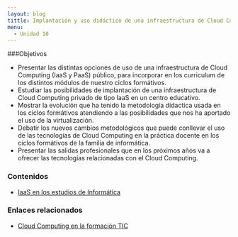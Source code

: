 ```yaml
---
layout: blog
tittle: Implantación y uso didáctico de una infraestructura de Cloud Computing en un centro educativo
menu:
  - Unidad 10
---
```


###Objetivos

* Presentar las distintas opciones de uso de una infraestructura de Cloud Computing (IaaS y PaaS) público, para incorporar en los curriculum de los distintos módulos de nuestro ciclos formátivos.
* Estudiar las posibilidades de implantación de una infraestructura de Cloud Computing privado de tipo IaaS en un centro educativo.
* Mostrar la evolución que ha tenido la metodología didactica usada en los ciclos formátivos atendiendo a las posibilidades que nos ha aportado el uso de la virtualización.
* Debatir los nuevos cambios metodológicos que puede conllevar el uso de las tecnologías de Cloud Computing en la práctica docente en los ciclos formátivos de la familia de informática.
* Presentar las salidas profesionales que en los próximos años va a ofrecer las tecnologías relacionadas con el Cloud Computing.

### Contenidos

* [IaaS en los estudios de Informática](presentacion_iaas_educacion.html)

### Enlaces relacionados

* [Cloud Computing en la formación TIC](http://www.gonzalonazareno.org/cloud/material/cloud_en_la_educacion.pdf)


